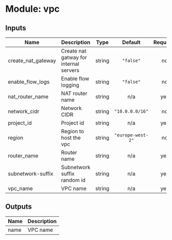 # Module: vpc

## Inputs

| Name | Description | Type | Default | Required |
|------|-------------|:----:|:-----:|:-----:|
| create\_nat\_gateway | Create nat gatway for internal servers | string | `"false"` | no |
| enable\_flow\_logs | Enable flow logging | string | `"false"` | no |
| nat\_router\_name | NAT router name | string | n/a | yes |
| network\_cidr | Network CIDR | string | `"10.0.0.0/16"` | no |
| project\_id | Project id | string | n/a | yes |
| region | Region to host the vpc | string | `"europe-west-2"` | no |
| router\_name | Router name | string | n/a | yes |
| subnetwork-suffix | Subnetwork suffix random id | string | n/a | yes |
| vpc\_name | VPC name | string | n/a | yes |

## Outputs

| Name | Description |
|------|-------------|
| name | VPC name |
